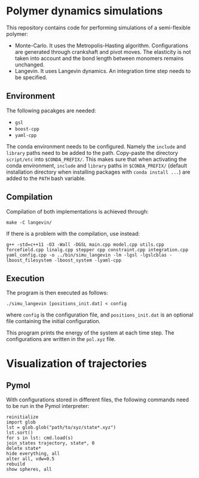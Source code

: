 # Polymer dynamics simulations
This repository contains code for performing simulations of a semi-flexible polymer:
* Monte-Carlo. It uses the Metropolis-Hasting algorithm. Configurations are generated through crankshaft and pivot moves. The elasticity is not taken into account and the bond length between monomers remains unchanged.
* Langevin. It uses Langevin dynamics. An integration time step needs to be specified.

## Environment
The following pacakges are needed:
* `gsl`
* `boost-cpp`
* `yaml-cpp`

The conda environment needs to be configured. Namely the `include` and `library` paths need to be added to the path.
Copy-paste the directory `script/etc` into `$CONDA_PREFIX/`. This makes sure that when
activating the conda environment, `include` and `library` paths in `$CONDA_PREFIX/`
(default installation directory when installing packages with `conda install ...`) are
added to the `PATH` bash variable.

## Compilation
Compilation of both implementations is achieved through:
```
make -C langevin/
```

If there is a problem with the compilation, use instead:
```
g++ -std=c++11 -O3 -Wall -DGSL main.cpp model.cpp utils.cpp forcefield.cpp linalg.cpp stepper cpp constraint.cpp integration.cpp yaml_config.cpp -o ../bin/simu_langevin -lm -lgsl -lgslcblas -lboost_filesystem -lboost_system -lyaml-cpp
```

## Execution
The program is then executed as follows:
```
./simu_langevin [positions_init.dat] < config
```
where `config` is the configuration file, and `positions_init.dat` is an optional file containing the initial configuration.

This program prints the energy of the system at each time step. The configurations are written in the `pol.xyz` file.

# Visualization of trajectories
## Pymol
With configurations stored in different files, the following commands need to be run in the Pymol interpreter:
```
reinitialize
import glob
lst = glob.glob("path/to/xyz/state*.xyz")
lst.sort()
for s in lst: cmd.load(s)
join_states trajectory, state*, 0
delete state*
hide everything, all
alter all, vdw=0.5
rebuild
show spheres, all
```
